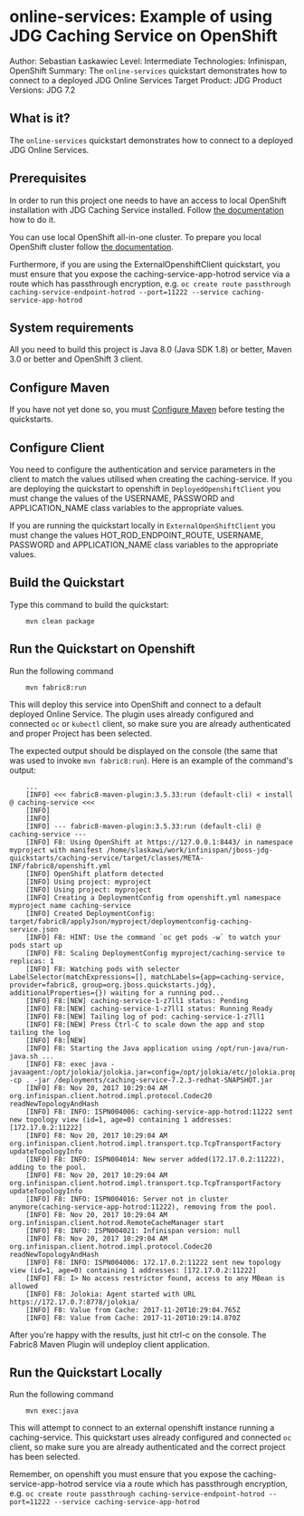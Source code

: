 online-services: Example of using JDG Caching Service on OpenShift
==================================================================
Author: Sebastian Łaskawiec
Level: Intermediate
Technologies: Infinispan, OpenShift
Summary: The `online-services` quickstart demonstrates how to connect to a deployed JDG Online Services
Target Product: JDG
Product Versions: JDG 7.2

What is it?
-----------

The `online-services` quickstart demonstrates how to connect to a deployed JDG Online Services.

Prerequisites
-------------

In order to run this project one needs to have an access to local OpenShift installation with JDG Caching Service installed. Follow [the documentation](https://github.com/jboss-container-images/jboss-dataservices-image) how to do it.

You can use local OpenShift all-in-one cluster. To prepare you local OpenShift cluster follow [the documentation](https://github.com/openshift/origin/blob/master/docs/cluster_up_down.md).

Furthermore, if you are using the ExternalOpenshiftClient quickstart, you must ensure that you expose the caching-service-app-hotrod
service via a route which has passthrough encryption, e.g. `oc create route passthrough caching-service-endpoint-hotrod --port=11222 --service caching-service-app-hotrod`

System requirements
-------------------

All you need to build this project is Java 8.0 (Java SDK 1.8) or better, Maven 3.0 or better and OpenShift 3 client.

Configure Maven
---------------

If you have not yet done so, you must [Configure Maven](https://github.com/jboss-developer/jboss-developer-shared-resources/blob/master/guides/CONFIGURE_MAVEN.md#configure-maven-to-build-and-deploy-the-quickstarts) before testing the quickstarts.

Configure Client
----------------

You need to configure the authentication and service parameters in the client to match the values utilised when creating the caching-service.
If you are deploying the quickstart to openshift in `DeployedOpenshiftClient` you must change the values of the USERNAME, PASSWORD and
APPLICATION_NAME class variables to the appropriate values.

If you are running the quickstart locally in `ExternalOpenShiftClient` you must change the values HOT_ROD_ENDPOINT_ROUTE, USERNAME, PASSWORD and
APPLICATION_NAME class variables to the appropriate values.

Build the Quickstart
--------------------

Type this command to build the quickstart:

        mvn clean package

Run the Quickstart on Openshift
------------------

Run the following command

        mvn fabric8:run

This will deploy this service into OpenShift and connect to a default deployed Online Service. The plugin uses already configured and connected
 `oc` or `kubectl` client, so make sure you are already authenticated and proper Project has been selected.

The expected output should be displayed on the console (the same that was used to invoke `mvn fabric8:run`).
Here is an example of the command's output:

        ...
        [INFO] <<< fabric8-maven-plugin:3.5.33:run (default-cli) < install @ caching-service <<<
        [INFO]
        [INFO]
        [INFO] --- fabric8-maven-plugin:3.5.33:run (default-cli) @ caching-service ---
        [INFO] F8: Using OpenShift at https://127.0.0.1:8443/ in namespace myproject with manifest /home/slaskawi/work/infinispan/jboss-jdg-quickstarts/caching-service/target/classes/META-INF/fabric8/openshift.yml
        [INFO] OpenShift platform detected
        [INFO] Using project: myproject
        [INFO] Using project: myproject
        [INFO] Creating a DeploymentConfig from openshift.yml namespace myproject name caching-service
        [INFO] Created DeploymentConfig: target/fabric8/applyJson/myproject/deploymentconfig-caching-service.json
        [INFO] F8: HINT: Use the command `oc get pods -w` to watch your pods start up
        [INFO] F8: Scaling DeploymentConfig myproject/caching-service to replicas: 1
        [INFO] F8: Watching pods with selector LabelSelector(matchExpressions=[], matchLabels={app=caching-service, provider=fabric8, group=org.jboss.quickstarts.jdg}, additionalProperties={}) waiting for a running pod...
        [INFO] F8:[NEW] caching-service-1-z7ll1 status: Pending
        [INFO] F8:[NEW] caching-service-1-z7ll1 status: Running Ready
        [INFO] F8:[NEW] Tailing log of pod: caching-service-1-z7ll1
        [INFO] F8:[NEW] Press Ctrl-C to scale down the app and stop tailing the log
        [INFO] F8:[NEW]
        [INFO] F8: Starting the Java application using /opt/run-java/run-java.sh ...
        [INFO] F8: exec java -javaagent:/opt/jolokia/jolokia.jar=config=/opt/jolokia/etc/jolokia.properties -cp . -jar /deployments/caching-service-7.2.3-redhat-SNAPSHOT.jar
        [INFO] F8: Nov 20, 2017 10:29:04 AM org.infinispan.client.hotrod.impl.protocol.Codec20 readNewTopologyAndHash
        [INFO] F8: INFO: ISPN004006: caching-service-app-hotrod:11222 sent new topology view (id=1, age=0) containing 1 addresses: [172.17.0.2:11222]
        [INFO] F8: Nov 20, 2017 10:29:04 AM org.infinispan.client.hotrod.impl.transport.tcp.TcpTransportFactory updateTopologyInfo
        [INFO] F8: INFO: ISPN004014: New server added(172.17.0.2:11222), adding to the pool.
        [INFO] F8: Nov 20, 2017 10:29:04 AM org.infinispan.client.hotrod.impl.transport.tcp.TcpTransportFactory updateTopologyInfo
        [INFO] F8: INFO: ISPN004016: Server not in cluster anymore(caching-service-app-hotrod:11222), removing from the pool.
        [INFO] F8: Nov 20, 2017 10:29:04 AM org.infinispan.client.hotrod.RemoteCacheManager start
        [INFO] F8: INFO: ISPN004021: Infinispan version: null
        [INFO] F8: Nov 20, 2017 10:29:04 AM org.infinispan.client.hotrod.impl.protocol.Codec20 readNewTopologyAndHash
        [INFO] F8: INFO: ISPN004006: 172.17.0.2:11222 sent new topology view (id=1, age=0) containing 1 addresses: [172.17.0.2:11222]
        [INFO] F8: I> No access restrictor found, access to any MBean is allowed
        [INFO] F8: Jolokia: Agent started with URL https://172.17.0.7:8778/jolokia/
        [INFO] F8: Value from Cache: 2017-11-20T10:29:04.765Z
        [INFO] F8: Value from Cache: 2017-11-20T10:29:14.870Z

After you're happy with the results, just hit ctrl-c on the console. The Fabric8 Maven Plugin will undeploy client application.

Run the Quickstart Locally
------------------
Run the following command

        mvn exec:java

This will attempt to connect to an external openshift instance running a caching-service. This quickstart uses already
configured and connected `oc` client, so make sure you are already authenticated and the correct project has been selected.

Remember, on openshift you must ensure that you expose the caching-service-app-hotrod
service via a route which has passthrough encryption, e.g. `oc create route passthrough caching-service-endpoint-hotrod --port=11222 --service caching-service-app-hotrod`
